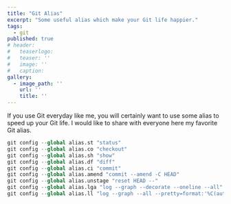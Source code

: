 ```yaml
---
title: "Git Alias"
excerpt: "Some useful alias which make your Git life happier."
tags:
  - git
published: true
# header:
#   teaserlogo:
#   teaser: ''
#   image: ''
#   caption:
gallery:
  - image_path: ''
    url: ''
    title: ''
---
```


If you use Git everyday like me, you will certainly want to use some alias to speed up your Git life. I would like to share with everyone here my favorite Git alias.

```s
git config --global alias.st "status"
git config --global alias.co "checkout"
git config --global alias.sh "show"
git config --global alias.df "diff"
git config --global alias.ci "commit"
git config --global alias.amend "commit --amend -C HEAD"
git config --global alias.unstage "reset HEAD --"
git config --global alias.lga "log --graph --decorate --oneline --all"
git config --global alias.ll "log --graph --all --pretty=format:'%C(auto)%h%Creset <%an>: %s %Creset%C(auto)%d%Creset %C(bold black)(%cr)%Creset' --abbrev-commit --date=relative"
```